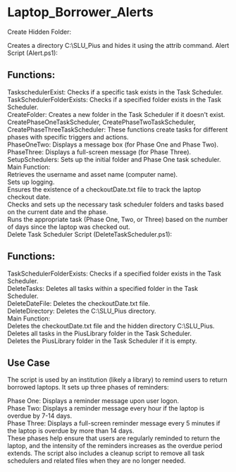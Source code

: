 # Laptop_Borrower_Alerts

Create Hidden Folder:

Creates a directory C:\SLU_Pius and hides it using the attrib command.
Alert Script (Alert.ps1):

## Functions:
TaskschedulerExist: Checks if a specific task exists in the Task Scheduler.  
TaskSchedulerFolderExists: Checks if a specified folder exists in the Task Scheduler.  
CreateFolder: Creates a new folder in the Task Scheduler if it doesn't exist.  
CreatePhaseOneTaskScheduler, CreatePhaseTwoTaskScheduler, CreatePhaseThreeTaskScheduler: These functions create tasks for different phases with specific triggers and actions.  
PhaseOneTwo: Displays a message box (for Phase One and Phase Two).  
PhaseThree: Displays a full-screen message (for Phase Three).  
SetupSchedulers: Sets up the initial folder and Phase One task scheduler.  
Main Function:  
Retrieves the username and asset name (computer name).  
Sets up logging.  
Ensures the existence of a checkoutDate.txt file to track the laptop checkout date.  
Checks and sets up the necessary task scheduler folders and tasks based on the current date and the phase.  
Runs the appropriate task (Phase One, Two, or Three) based on the number of days since the laptop was checked out.  
Delete Task Scheduler Script (DeleteTaskScheduler.ps1):  

## Functions:  
TaskSchedulerFolderExists: Checks if a specified folder exists in the Task Scheduler.  
DeleteTasks: Deletes all tasks within a specified folder in the Task Scheduler.  
DeleteDateFile: Deletes the checkoutDate.txt file.  
DeleteDirectory: Deletes the C:\SLU_Pius directory.  
Main Function:  
Deletes the checkoutDate.txt file and the hidden directory C:\SLU_Pius.  
Deletes all tasks in the PiusLibrary folder in the Task Scheduler.  
Deletes the PiusLibrary folder in the Task Scheduler if it is empty.  
## Use Case
The script is used by an institution (likely a library) to remind users to return borrowed laptops. It sets up three phases of reminders:  

Phase One: Displays a reminder message upon user logon.  
Phase Two: Displays a reminder message every hour if the laptop is overdue by 7-14 days.  
Phase Three: Displays a full-screen reminder message every 5 minutes if the laptop is overdue by more than 14 days.  
These phases help ensure that users are regularly reminded to return the laptop, and the intensity of the reminders increases as the overdue period extends. The script also includes a cleanup script to remove all task schedulers and related files when they are no longer needed.  
